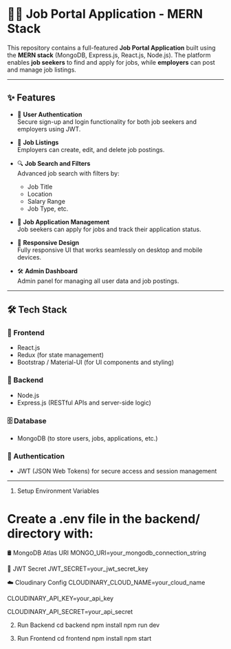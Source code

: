 # 🧑‍💼 Job Portal Application - MERN Stack

This repository contains a full-featured **Job Portal Application** built using the **MERN stack** (MongoDB, Express.js, React.js, Node.js). The platform enables **job seekers** to find and apply for jobs, while **employers** can post and manage job listings.

---

## ✨ Features

- 🔐 **User Authentication**  
  Secure sign-up and login functionality for both job seekers and employers using JWT.

- 📄 **Job Listings**  
  Employers can create, edit, and delete job postings.

- 🔍 **Job Search and Filters**  
  Advanced job search with filters by:
  - Job Title
  - Location
  - Salary Range
  - Job Type, etc.

- 📂 **Job Application Management**  
  Job seekers can apply for jobs and track their application status.

- 📱 **Responsive Design**  
  Fully responsive UI that works seamlessly on desktop and mobile devices.

- 🛠️ **Admin Dashboard**  
  Admin panel for managing all user data and job postings.

---

## 🛠️ Tech Stack

### 🔷 Frontend
- React.js
- Redux (for state management)
- Bootstrap / Material-UI (for UI components and styling)

### 🔶 Backend
- Node.js
- Express.js (RESTful APIs and server-side logic)

### 🗄️ Database
- MongoDB (to store users, jobs, applications, etc.)

### 🔐 Authentication
- JWT (JSON Web Tokens) for secure access and session management

---

1.  Setup Environment Variables
# Create a .env file in the backend/ directory with:
🛢️ MongoDB Atlas URI
MONGO_URI=your_mongodb_connection_string

🔐 JWT Secret
JWT_SECRET=your_jwt_secret_key

☁️ Cloudinary Config
CLOUDINARY_CLOUD_NAME=your_cloud_name 

CLOUDINARY_API_KEY=your_api_key 

CLOUDINARY_API_SECRET=your_api_secret

2. Run Backend
   cd backend
   npm install
   npm run dev

3. Run Frontend
   cd frontend
   npm install
   npm start





